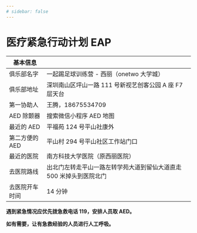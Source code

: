 ```yaml
---
# sidebar: false
---
```


# 医疗紧急行动计划 EAP

| 基本信息       |                                                                     |
| -------------- | ------------------------------------------------------------------- |
| 俱乐部名字     | 一起踢足球训练营 - 西丽（onetwo 大学城）                            |
| 俱乐部地址     | 深圳南山区坪山一路 111 号新视艺创客公园 A 座 F7 层天台              |
| 第一协助人     | 王腾，18675534709                                                   |
| AED 除颤器     | 搜索微信小程序 AED 地图                                             |
| 最近的 AED     | 平福苑 124 号平山社康外                                             |
| 第二方便的 AED | 平山村 294 号平山社区工作站门口                                     |
| 最近的医院     | 南方科技大学医院（原西丽医院）                                      |
| 去医院路线     | 出北门左转走平山一路左转学苑大道到留仙大道直走 500 米掉头到医院北门 |
| 去医院开车时间 | 14 分钟                                                             |

**遇到紧急情况应优先拨急救电话 119，安排人员取 AED。**

**如有需要，让有急救经验的人员进行人工呼吸。**
